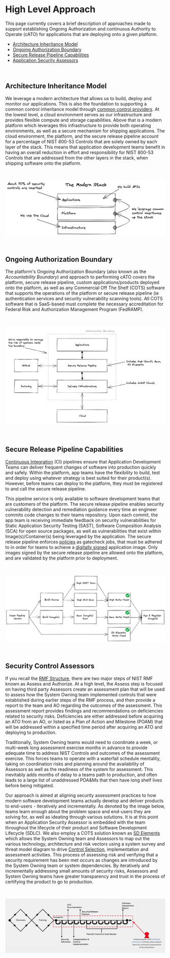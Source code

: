 # High Level Approach

This page currently covers a brief description of approaches made to support establishing Ongoing Authorization and continuous Authority to Operate (cATO) for applications that are deploying onto a given platform.

- [Architecture Inheritance Model](#architecture-inheritance-model)
- [Ongoing Authorization Boundary](#ongoing-authorization-boundary)
- [Secure Release Pipeline Capabilities](#secure-release-pipeline-capabilities)
- [Application Security Assessors](#application-security-assessors)

<br/>

## Architecture Inheritance Model
We leverage a modern architecture that allows us to build, deploy and monitor our applications. This is also the foundation to supporting a common control inheritance model through [common control providers](https://csrc.nist.gov/glossary/term/common_control_provider#:~:text=Definition(s)%3A,controls%20inherited%20by%20information%20systems). At the lowest level, a cloud environment serves as our infrastructure and provides flexible compute and storage capabilities. Above that is a modern platform which leverages this infrastructure to provide both operating environments, as well as a secure mechanism for shipping applications. The cloud environment, the platform, and the secure release pipeline account for a percentage of NIST 800-53 Controls that are solely owned by each layer of the stack. This means that application development teams benefit in having an overall reduction in effort and responsibility for NIST 800-53 Controls that are addressed from the other layers in the stack, when shipping software onto the platform.

<br/>

![Technology Stack!](images/architecture.png "Technology Stack")

<br/>

## Ongoing Authorization Boundary
The platform's Ongoing Authorization Boundary (also known as the *Accountability Boundary*) and approach to performing cATO covers the platform, secure release pipeline, custom applications/products deployed onto the platform, as well as any Commercial Off The Shelf (COTS) software that supports the operations of the platform or secure release pipeline (ie authentication services and security vulnerability scanning tools). All COTS software that is SaaS-based must complete the necessary accreditation for Federal Risk and Authorization Management Program (FedRAMP).

<br/>

![Boundary!](images/boundary.png "Boundary")

<br/>

## Secure Release Pipeline Capabilities
[Continuous Integration](https://www.martinfowler.com/articles/continuousIntegration.html) (CI) pipelines ensure that Application Development Teams can deliver frequent changes of software into production quickly and safely. Within the platform, app teams have the flexibility to build, test and deploy using whatever strategy is best suited for their product(s). However, before teams can deploy to the platform, they must be registered to and call the secure release pipeline. 

This pipeline service is only available to software development teams that are customers of the platform. The secure release pipeline enables security vulnerability detection and remediation guidance every time an engineer commits code changes to their teams repository. Upon each commit, the app team is receiving immediate feedback on security vulnerabilities for Static Application Security Testing (SAST), Software Composition Analysis (SCA) for open source packages, as well as vulnerabilities that exist within Image(s)/Container(s) being leveraged by the application. The secure release pipeline enforces [policies](policy.md) as gatecheck jobs, that must be adhered to in order for teams to achieve a [digitally signed](https://csrc.nist.gov/glossary/term/digital_signature) application image. Only images signed by the secure release pipeline are allowed onto the platform, and are validated by the platform prior to deployment.

<br/>

![SecRel!](images/SecRel.png "Secure Release Pipeline")

<br/>

## Security Control Assessors
If you recall the [RMF Structure](overview.md#rmf-structure), there are two major steps of NIST RMF known as Assess and Authorize. At a high level, the Assess step is focused on having third party Assessors create an assessment plan that will be used to assess how the System Owning team implemented controls that were established during earlier steps of the RMF process, and then provide a report to the team and AO regarding the outcomes of the assessment. This assessment report provides findings and recommendations on deficiencies related to security risks. Deficiencies are either addressed before acquiring an ATO from an AO, or listed as a Plan of Action and Milestone (POAM) that will be addressed within a specified time period after acquiring an ATO and deploying to production.

Traditionally, System Owning teams would need to coordinate a week, or multi-week long assessment exercise months in advance to provide adequate time to address NIST Controls and outcomes of the assessment exercise. This forces teams to operate with a waterfall schedule mentality, taking on coordination risks and planning around the availability of Assessors as well as the readiness of the system for assessment. This inevitably adds months of delay to a teams path to production, and often leads to a large list of unaddressed POA&Ms that then have long shelf lives before being mitigated.

Our approach is aimed at aligning security assessment practices to how modern software development teams actually develop and deliver products to end-users - iteratively and incrementally. As denoted by the image below, teams learn enough about the problem space and end-users they are solving for, as well as ideating through various solutions. It is at this point when an Application Security Assessor is embedded with the team throughout the lifecycle of their product and Software Development Lifecycle (SDLC). We also employ a COTS solution known as [SD Elements](https://www.securitycompass.com/sdelements/) which allows the System Owning team and Assessors to map out the various technology, architecture and risk vectors using a system survey and threat model diagram to drive [Control Selection](selection.md), implementation and assessment activities. This process of assessing risk and verifying that a security requirement has been met occurs as changes are introduced by the System Owning team or system dependencies. By iteratively and incrementally addressing small amounts of security risks, Assessors and System Owning teams have greater transparency and trust in the process of certifying the product to go to production.

<br/>

![AppAssessor!](images/AppAssessor.png "Security Control Assessor") 
